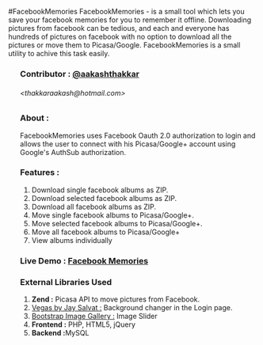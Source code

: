 #FacebookMemories
FacebookMemories - is a small tool which lets you save your facebook memories for you to remember it offline. Downloading pictures from facebook can be tedious, and each and everyone has hundreds of pictures on facebook with no option to download all the pictures or move them to Picasa/Google. FacebookMemories is a small utility to achive this task easily.

<ul class="task-list">
<li><h3>Contributor : <a href="http://github.com/aakashthakkar">@aakashthakkar</a> <h6>&lt;thakkaraakash@hotmail.com&gt;</h6></h3></li>
<li><h3>About : </h3>FacebookMemories uses Facebook Oauth 2.0 authorization to login and allows the user to connect with his Picasa/Google+ account using Google's AuthSub authorization.</li>
<li><h3>Features : </h3>
<ol>
  <li>Download single facebook albums as ZIP.</li>
  <li>Download selected facebook albums as ZIP.</li>
  <li>Download all facebook albums as ZIP.</li>
  <li>Move single facebook albums to Picasa/Google+.</li>
  <li>Move selected facebook albums to Picasa/Google+.</li>
  <li>Move all facebook albums to Picasa/Google+</li>
  <li>View albums individually</li>
</ol></li>
<li><h3>Live Demo : <a href="http://rtcamp-thakkaraakash.rhcloud.com">Facebook Memories</a></h3></li>
<li><h3>External Libraries Used</h3>
<ol>
  <li><b>Zend :</b> Picasa API to move pictures from Facebook.</li>
  <li><a href="http://vegas.jaysalvat.com/">Vegas by Jay Salvat :</a> Background changer in the Login page.</li>
  <li><a href="http://blueimp.github.io/Bootstrap-Image-Gallery/">Bootstrap Image Gallery :</a> Image Slider</li>
  <li><b>Frontend :</b> PHP, HTML5, jQuery</li>
  <li><b>Backend :</b>MySQL</li>
</ol>
</li>


</ul>